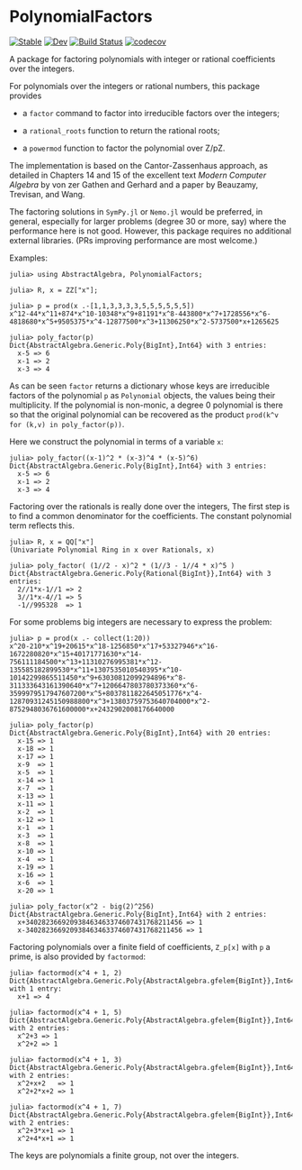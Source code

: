 # PolynomialFactors


[![Stable](https://img.shields.io/badge/docs-stable-blue.svg)](https://jverzani.github.io/PolynomialFactors.jl/stable)
[![Dev](https://img.shields.io/badge/docs-dev-blue.svg)](https://jverzani.github.io/PolynomialFactors.jl/dev)
[![Build Status](https://github.com/jverzani/PolynomialFactors.jl/workflows/CI/badge.svg)](https://github.com/jverzani/PolynomialFactors.jl/actions)
[![codecov](https://codecov.io/gh/jverzani/PolynomialFactors.jl/branch/master/graph/badge.svg)](https://codecov.io/gh/jverzani/PolynomialFactors.jl)



A package for factoring polynomials with integer or rational coefficients over the integers.




For polynomials over the integers or rational numbers, this package provides

* a `factor` command to factor into irreducible factors over the integers;

* a `rational_roots` function to return the rational roots;

* a `powermod` function to factor the polynomial over Z/pZ.

The implementation is based on the Cantor-Zassenhaus approach, as
detailed in Chapters 14 and 15 of the excellent text *Modern Computer Algebra* by von zer
Gathen and Gerhard and a paper by Beauzamy, Trevisan, and Wang.


The factoring solutions in `SymPy.jl` or `Nemo.jl` would be preferred,
in general, especially for larger problems (degree 30 or more, say) where the performance here is not good. However, this package
requires no additional external libraries. (PRs improving performance are most welcome.)


Examples:

```
julia> using AbstractAlgebra, PolynomialFactors;

julia> R, x = ZZ["x"];

julia> p = prod(x .-[1,1,3,3,3,3,5,5,5,5,5,5])
x^12-44*x^11+874*x^10-10348*x^9+81191*x^8-443800*x^7+1728556*x^6-4818680*x^5+9505375*x^4-12877500*x^3+11306250*x^2-5737500*x+1265625

julia> poly_factor(p)
Dict{AbstractAlgebra.Generic.Poly{BigInt},Int64} with 3 entries:
  x-5 => 6
  x-1 => 2
  x-3 => 4
```

As can be seen `factor` returns a dictionary whose keys are
irreducible factors of the polynomial `p` as `Polynomial` objects, the
values being their multiplicity. If the polynomial is non-monic, a
degree $0$ polynomial is there so that the original polynomial can be
recovered as the product  `prod(k^v for (k,v) in poly_factor(p))`.


Here we construct the polynomial in terms of a variable `x`:

```
julia> poly_factor((x-1)^2 * (x-3)^4 * (x-5)^6)
Dict{AbstractAlgebra.Generic.Poly{BigInt},Int64} with 3 entries:
  x-5 => 6
  x-1 => 2
  x-3 => 4
```

Factoring over the rationals is really done over the integers, The
first step is to find a common denominator for the coefficients. The
constant polynomial term reflects this.

```
julia> R, x = QQ["x"]
(Univariate Polynomial Ring in x over Rationals, x)

julia> poly_factor( (1//2 - x)^2 * (1//3 - 1//4 * x)^5 )
Dict{AbstractAlgebra.Generic.Poly{Rational{BigInt}},Int64} with 3 entries:
  2//1*x-1//1 => 2
  3//1*x-4//1 => 5
  -1//995328  => 1
```

For some problems big integers are necessary to express the problem:

```
julia> p = prod(x .- collect(1:20))
x^20-210*x^19+20615*x^18-1256850*x^17+53327946*x^16-1672280820*x^15+40171771630*x^14-756111184500*x^13+11310276995381*x^12-135585182899530*x^11+1307535010540395*x^10-10142299865511450*x^9+63030812099294896*x^8-311333643161390640*x^7+1206647803780373360*x^6-3599979517947607200*x^5+8037811822645051776*x^4-12870931245150988800*x^3+13803759753640704000*x^2-8752948036761600000*x+2432902008176640000

julia> poly_factor(p)
Dict{AbstractAlgebra.Generic.Poly{BigInt},Int64} with 20 entries:
  x-15 => 1
  x-18 => 1
  x-17 => 1
  x-9  => 1
  x-5  => 1
  x-14 => 1
  x-7  => 1
  x-13 => 1
  x-11 => 1
  x-2  => 1
  x-12 => 1
  x-1  => 1
  x-3  => 1
  x-8  => 1
  x-10 => 1
  x-4  => 1
  x-19 => 1
  x-16 => 1
  x-6  => 1
  x-20 => 1
```

```
julia> poly_factor(x^2 - big(2)^256)
Dict{AbstractAlgebra.Generic.Poly{BigInt},Int64} with 2 entries:
  x+340282366920938463463374607431768211456 => 1
  x-340282366920938463463374607431768211456 => 1
```


Factoring polynomials over a finite field of coefficients, `Z_p[x]` with `p` a prime, is also provided by `factormod`:

```
julia> factormod(x^4 + 1, 2)
Dict{AbstractAlgebra.Generic.Poly{AbstractAlgebra.gfelem{BigInt}},Int64} with 1 entry:
  x+1 => 4

julia> factormod(x^4 + 1, 5)
Dict{AbstractAlgebra.Generic.Poly{AbstractAlgebra.gfelem{BigInt}},Int64} with 2 entries:
  x^2+3 => 1
  x^2+2 => 1

julia> factormod(x^4 + 1, 3)
Dict{AbstractAlgebra.Generic.Poly{AbstractAlgebra.gfelem{BigInt}},Int64} with 2 entries:
  x^2+x+2   => 1
  x^2+2*x+2 => 1

julia> factormod(x^4 + 1, 7)
Dict{AbstractAlgebra.Generic.Poly{AbstractAlgebra.gfelem{BigInt}},Int64} with 2 entries:
  x^2+3*x+1 => 1
  x^2+4*x+1 => 1
```

The keys are polynomials a finite group, not over the integers.
